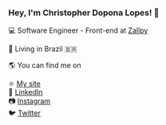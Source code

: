 ### Hey, I'm Christopher Dopona Lopes! 👋

💻 Software Engineer - Front-end at [Zallpy](https://zallpy.com/)

🏡 Living in Brazil 🇧🇷

🌎 You can find me on

⚛️ [My site](https://doponalopes.com.br) <br>
💼 [LinkedIn](https://www.linkedin.com/in/christopher-dopona-lopes-4218b2a7/) <br>
📷 [Instagram](https://www.instagram.com/doponalopes) <br>
🐦 [Twitter](https://twitter.com/dopona_lopes)
